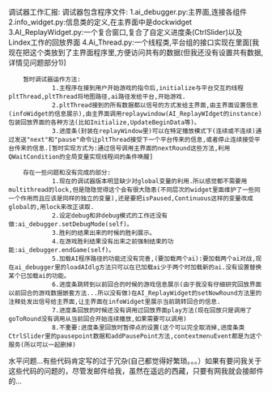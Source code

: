 调试器工作汇报:
        调试器包含程序文件:
                 1.ai_debugger.py:主界面,连接各组件
                 2.info_widget.py:信息类的定义,在主界面中是dockwidget
                 3.AI_ReplayWidget.py:一个复合窗口,复合了自定义进度条(CtrlSlider)以及Lindex工作的回放界面
                 4.Ai_Thread.py:一个线程类,平台组的接口实现在里面[我现在把这个类放到了主界面程序里,方便访问共有的数据(但我还没有设置共有数据,详情见问题部分1)]

        暂时调试器运作方法:
                1.主程序在接到用户开始游戏的指令后,initialize与平台交互的线程pltThread,pltThread将地图路径,ai路径发给平台,开始游戏.
                2.pltThread接到的所有数据都以信号的方式发给主界面,由主界面设置信息(infoWidget的信息展示),由主界面调用replaywindow(AI_ReplayWIdget的instance)包装回放界面的各种方法(比如Initialize,UpdateBeginData等)。
                3.进度条(封装在replayWindow里)可以在特定播放模式下(连续或不连续)通过发送"next"和"pause"命令让pltThread接受下一个平台传来的信息,或者停止连续接受平台传来的信息.[暂时实现方式为:通过信号调用主界面的nextRound这些方法,利用QWaitCondition的全局变量实现线程间的条件唤醒]

        存在一些问题和没有完成的部分:
                1.现在的调试器版本明显缺少对global变量的利用.所以感觉都不需要用multithread的lock,但是隐隐觉得这个会有很大隐患(不同层次的widget里面维护了一些同一个作用而且应该是同样的独立的变量),还是要把isPaused,Continuous这样的变量改成global的,用lock来改正读取.
                2.设定debug和非debug模式的工作还没有做:ai_debugger.setDebugMode(self)。
                3.胜利的结果出来的时候的胜利展示。
                4.在游戏胜利结果没有出来之前强制结束的功能:ai_debugger.endGame(self)。
                5.加载AI程序路径的功能还没有完善,(要加载两个ai):要加载两个ai对战,现在ai_debugger里的loadAIdlg方法只可以在已加载ai少于两个时加载新的ai.没有设置替换某个已加载ai的功能。
                6.进度条跳转到以前回合的时候的游戏信息展示(由于我没有仔细研究回放界面以前回合的游戏数据嵌套方法...所以没有做)在AI_ReplayWidget的setNowRound方法里的注释处发出信号给主界面,让主界面在infoWidget里展示当前跳转回合的信息.
                7.进度条回放的时候还没有调用过回放界面play方法(现在回放只是调用了goToRound没有调用从当前回合开始连续播放,如果需要可以调用)
                8.不重要:进度条里回放时暂停点的设置(这个可以完全取消掉,进度条类CtrlSlider里的pausepoint数据和addPausePoint方法,contextmenuEvent都是为这个服务(所以可以一起删掉)

水平问题...有些代码肯定写的过于冗杂(自己都觉得好繁琐。。。）如果有要问我关于这些代码的问题的，尽管发邮件给我，虽然在遥远的西藏，只要有网我就会接邮件的...
